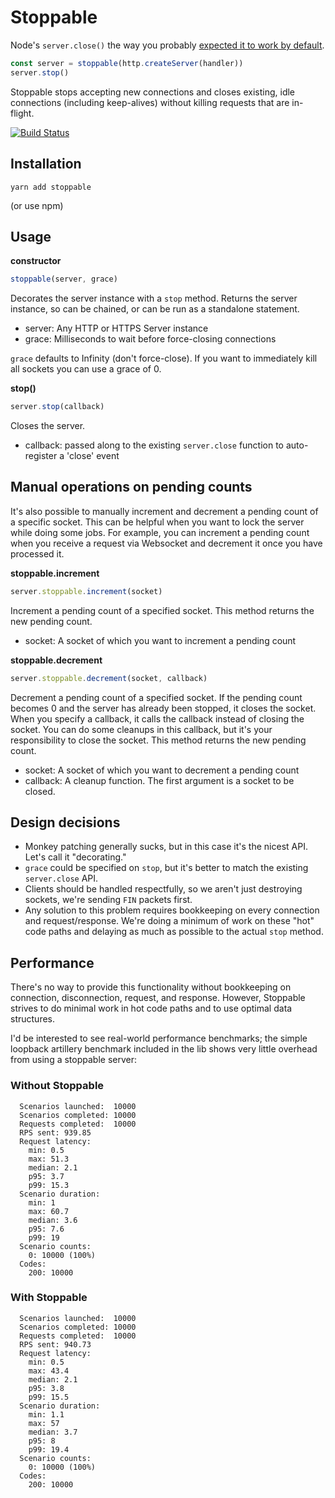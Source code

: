 # Stoppable

Node's `server.close()` the way you probably
[expected it to work by default](https://github.com/nodejs/node/issues/2642).

```js
const server = stoppable(http.createServer(handler))
server.stop()
```

Stoppable stops accepting new connections and closes existing, idle connections (including keep-alives)
without killing requests that are in-flight.

[![Build Status](https://travis-ci.org/hunterloftis/stoppable.svg?branch=master)](https://travis-ci.org/hunterloftis/stoppable)

## Installation

```
yarn add stoppable
```

(or use npm)

## Usage

**constructor**

```js
stoppable(server, grace)
```

Decorates the server instance with a `stop` method.
Returns the server instance, so can be chained, or can be run as a standalone statement.

- server: Any HTTP or HTTPS Server instance
- grace: Milliseconds to wait before force-closing connections

`grace` defaults to Infinity (don't force-close).
If you want to immediately kill all sockets you can use a grace of 0.

**stop()**

```js
server.stop(callback)
```

Closes the server.

- callback: passed along to the existing `server.close` function to auto-register a 'close' event

## Manual operations on pending counts

It's also possible to manually increment and decrement a pending count of a specific socket.
This can be helpful when you want to lock the server while doing some jobs.
For example, you can increment a pending count when you receive a request via Websocket
and decrement it once you have processed it.

**stoppable.increment**

```js
server.stoppable.increment(socket)
```

Increment a pending count of a specified socket. This method returns the new pending count.

- socket: A socket of which you want to increment a pending count

**stoppable.decrement**

```js
server.stoppable.decrement(socket, callback)
```

Decrement a pending count of a specified socket. If the pending count becomes 0 and the server
has already been stopped, it closes the socket. When you specify a callback, it calls
the callback instead of closing the socket. You can do some cleanups in this callback,
but it's your responsibility to close the socket. This method returns the new pending count.

- socket: A socket of which you want to decrement a pending count
- callback: A cleanup function. The first argument is a socket to be closed.

## Design decisions

- Monkey patching generally sucks, but in this case it's the nicest API. Let's call it "decorating."
- `grace` could be specified on `stop`, but it's better to match the existing `server.close` API.
- Clients should be handled respectfully, so we aren't just destroying sockets, we're sending `FIN` packets first.
- Any solution to this problem requires bookkeeping on every connection and request/response.
We're doing a minimum of work on these "hot" code paths and delaying as much as possible to the actual `stop` method.

## Performance

There's no way to provide this functionality without bookkeeping on connection, disconnection, request, and response.
However, Stoppable strives to do minimal work in hot code paths and to use optimal data structures.

I'd be interested to see real-world performance benchmarks;
the simple loopback artillery benchmark included in the lib shows very little overhead from using a stoppable server:

### Without Stoppable

```
  Scenarios launched:  10000
  Scenarios completed: 10000
  Requests completed:  10000
  RPS sent: 939.85
  Request latency:
    min: 0.5
    max: 51.3
    median: 2.1
    p95: 3.7
    p99: 15.3
  Scenario duration:
    min: 1
    max: 60.7
    median: 3.6
    p95: 7.6
    p99: 19
  Scenario counts:
    0: 10000 (100%)
  Codes:
    200: 10000
```

### With Stoppable

```
  Scenarios launched:  10000
  Scenarios completed: 10000
  Requests completed:  10000
  RPS sent: 940.73
  Request latency:
    min: 0.5
    max: 43.4
    median: 2.1
    p95: 3.8
    p99: 15.5
  Scenario duration:
    min: 1.1
    max: 57
    median: 3.7
    p95: 8
    p99: 19.4
  Scenario counts:
    0: 10000 (100%)
  Codes:
    200: 10000
```
